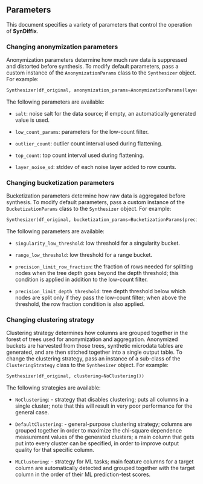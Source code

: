 ## Parameters

This document specifies a variety of parameters that control the operation of **SynDiffix**. 

### Changing anonymization parameters

Anonymization parameters determine how much raw data is suppressed and distorted before synthesis.
To modify default parameters, pass a custom instance of the `AnonymizationParams` class
to the `Synthesizer` object. For example:

```py
Synthesizer(df_original, anonymization_params=AnonymizationParams(layer_noise_sd=1.5))
```

The following parameters are available:

- `salt`: noise salt for the data source; if empty, an automatically generated value is used.

- `low_count_params`: parameters for the low-count filter.

- `outlier_count`: outlier count interval used during flattening.

- `top_count`: top count interval used during flattening.

- `layer_noise_sd`: stddev of each noise layer added to row counts.

### Changing bucketization parameters

Bucketization parameters determine how raw data is aggregated before synthesis.
To modify default parameters, pass a custom instance of the `BucketizationParams` class
to the `Synthesizer` object. For example:

```py
Synthesizer(df_original, bucketization_params=BucketizationParams(precision_limit_depth_threshold=10))
```

The following parameters are available:

- `singularity_low_threshold`: low threshold for a singularity bucket.

- `range_low_threshold`: low threshold for a range bucket.

- `precision_limit_row_fraction`: the fraction of rows needed for splitting nodes when the tree depth goes
  beyond the depth threshold; this condition is applied in addition to the low-count filter.

- `precision_limit_depth_threshold`: tree depth threshold below which nodes are split only if they pass the
  low-count filter; when above the threshold, the row fraction condition is also applied.

### Changing clustering strategy

Clustering strategy determines how columns are grouped together in the forest of trees used for
anonymization and aggregation. Anonymized buckets are harvested from those trees, synthetic
microdata tables are generated, and are then stitched together into a single output table.
To change the clustering strategy, pass an instance of a sub-class of the `ClusteringStrategy` class
to the `Synthesizer` object. For example:

```py
Synthesizer(df_original, clustering=NoClustering())
```

The following strategies are available:

- `NoClustering`: - strategy that disables clustering; puts all columns in a single cluster; note that this will
  result in very poor performance for the general case.

- `DefaultClustering`: - general-purpose clustering strategy; columns are grouped together in order to maximize the
  chi-square dependence measurement values of the generated clusters; a main column that gets put into every cluster
  can be specified, in order to improve output quality for that specific column.

- `MLClustering`: - strategy for ML tasks; main feature columns for a target column are automatically detected and
  grouped together with the target column in the order of their ML prediction-test scores.
